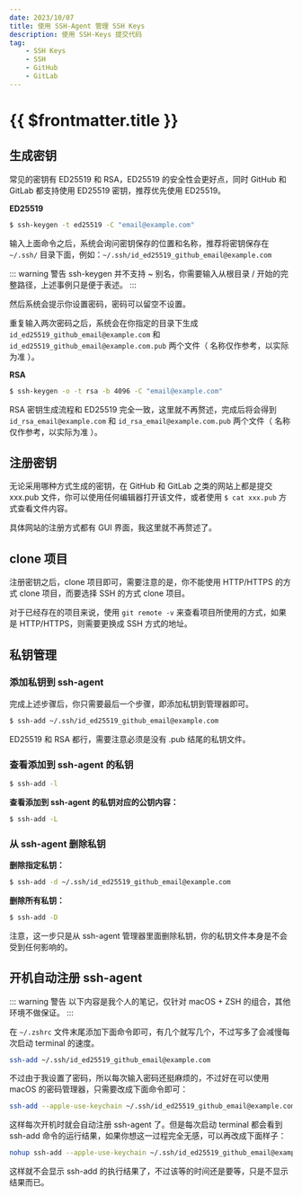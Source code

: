 ```yaml
---
date: 2023/10/07
title: 使用 SSH-Agent 管理 SSH Keys
description: 使用 SSH-Keys 提交代码
tag:
    - SSH Keys
    - SSH
    - GitHub
    - GitLab
---
```


# {{ $frontmatter.title }}

## 生成密钥

常见的密钥有 ED25519 和 RSA，ED25519 的安全性会更好点，同时 GitHub 和 GitLab 都支持使用 ED25519 密钥，推荐优先使用 ED25519。

**ED25519**

``` zsh
$ ssh-keygen -t ed25519 -C "email@example.com"
```

输入上面命令之后，系统会询问密钥保存的位置和名称，推荐将密钥保存在 ``~/.ssh/`` 目录下面，例如：``~/.ssh/id_ed25519_github_email@example.com``

::: warning 警告
ssh-keygen 并不支持 ~ 别名，你需要输入从根目录 / 开始的完整路径，上述事例只是便于表述。
:::

然后系统会提示你设置密码，密码可以留空不设置。

重复输入两次密码之后，系统会在你指定的目录下生成 ``id_ed25519_github_email@example.com`` 和 ``id_ed25519_github_email@example.com.pub`` 两个文件（ 名称仅作参考，以实际为准 ）。

**RSA**

``` zsh
$ ssh-keygen -o -t rsa -b 4096 -C "email@example.com"
```

RSA 密钥生成流程和 ED25519 完全一致，这里就不再赘述，完成后将会得到 ``id_rsa_email@example.com`` 和 ``id_rsa_email@example.com.pub`` 两个文件（ 名称仅作参考，以实际为准 ）。

## 注册密钥

无论采用哪种方式生成的密钥，在 GitHub 和 GitLab 之类的网站上都是提交 xxx.pub 文件，你可以使用任何编辑器打开该文件，或者使用 ``$ cat xxx.pub`` 方式查看文件内容。

具体网站的注册方式都有 GUI 界面，我这里就不再赘述了。

## clone 项目

注册密钥之后，clone 项目即可，需要注意的是，你不能使用 HTTP/HTTPS 的方式 clone 项目，而要选择 SSH 的方式 clone 项目。

对于已经存在的项目来说，使用 ``git remote -v`` 来查看项目所使用的方式，如果是 HTTP/HTTPS，则需要更换成 SSH 方式的地址。

## 私钥管理

### 添加私钥到 ssh-agent

完成上述步骤后，你只需要最后一个步骤，即添加私钥到管理器即可。

``` zsh
$ ssh-add ~/.ssh/id_ed25519_github_email@example.com
```

ED25519 和 RSA 都行，需要注意必须是没有 .pub 结尾的私钥文件。

### 查看添加到 ssh-agent 的私钥

``` zsh
$ ssh-add -l
```

**查看添加到 ssh-agent 的私钥对应的公钥内容：**

``` zsh
$ ssh-add -L
```

### 从 ssh-agent 删除私钥

**删除指定私钥：**

``` zsh
$ ssh-add -d ~/.ssh/id_ed25519_github_email@example.com
```

**删除所有私钥：**

``` zsh
$ ssh-add -D
```

注意，这一步只是从 ssh-agent 管理器里面删除私钥，你的私钥文件本身是不会受到任何影响的。

## 开机自动注册 ssh-agent

::: warning 警告
以下内容是我个人的笔记，仅针对 macOS + ZSH 的组合，其他环境不做保证。
:::

在 ``~/.zshrc`` 文件末尾添加下面命令即可，有几个就写几个，不过写多了会减慢每次启动 terminal 的速度。

``` zsh
ssh-add ~/.ssh/id_ed25519_github_email@example.com
```

不过由于我设置了密码，所以每次输入密码还挺麻烦的，不过好在可以使用 macOS 的密码管理器，只需要改成下面命令即可：

``` zsh
ssh-add --apple-use-keychain ~/.ssh/id_ed25519_github_email@example.com
```

这样每次开机时就会自动注册 ssh-agent 了。但是每次启动 terminal 都会看到 ssh-add 命令的运行结果，如果你想这一过程完全无感，可以再改成下面样子：

``` zsh
nohup ssh-add --apple-use-keychain ~/.ssh/id_ed25519_github_email@example.com >/dev/null 2>&1
```

这样就不会显示 ssh-add 的执行结果了，不过该等的时间还是要等，只是不显示结果而已。
